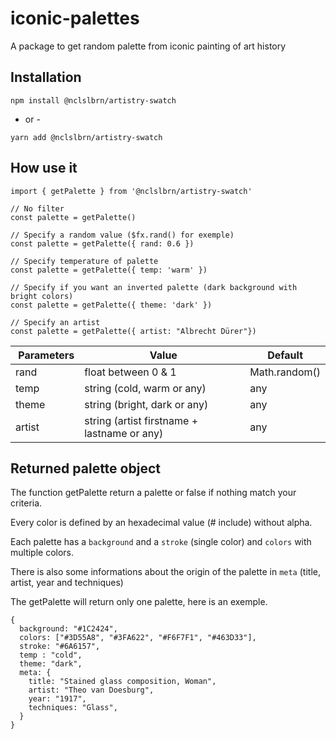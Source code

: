 # iconic-palettes

A package to get random palette from iconic painting of art history

## Installation

```
npm install @nclslbrn/artistry-swatch
```

- or -
```
yarn add @nclslbrn/artistry-swatch
```


## How use it

```
import { getPalette } from '@nclslbrn/artistry-swatch'

// No filter
const palette = getPalette()

// Specify a random value ($fx.rand() for exemple)
const palette = getPalette({ rand: 0.6 })

// Specify temperature of palette
const palette = getPalette({ temp: 'warm' })

// Specify if you want an inverted palette (dark background with bright colors)
const palette = getPalette({ theme: 'dark' })

// Specify an artist
const palette = getPalette({ artist: "Albrecht Dürer"})
```
| Parameters | Value                                       | Default       |
|------------|---------------------------------------------|---------------|
| rand       | float between 0 & 1                         | Math.random() |
| temp       | string (cold, warm or any)                  | any           |
| theme      | string (bright, dark or any)                | any           |
| artist     | string (artist firstname + lastname or any) | any           |


## Returned palette object

The function getPalette return a palette or false if nothing match your criteria.

Every color is defined by an hexadecimal value (# include) without alpha.

Each palette has a `background` and a `stroke` (single color) and `colors` with multiple colors.

There is also some informations about the origin of the palette in `meta` (title, artist, year and techniques)

The getPalette will return only one palette, here is an exemple.

```
{
  background: "#1C2424",
  colors: ["#3D55A8", "#3FA622", "#F6F7F1", "#463D33"],
  stroke: "#6A6157",
  temp : "cold",
  theme: "dark",
  meta: {
    title: "Stained glass composition, Woman",
    artist: "Theo van Doesburg",
    year: "1917",
    techniques: "Glass",
  }
}
```
